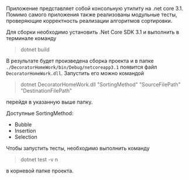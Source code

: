 Приложение представляет собой консольную утилиту на .net core 3.1. Помимо самого приложения также реализованы модульные тесты, проверяющие корректность реализации алгоритмов сортировки.

Для сборки необходимо установить .Net Core SDK 3.1 и выполнить в терминале команду
> dotnet build

В результате будет произведена сборка проекта и в папке `./DecoratorHomeWork/bin/Debug/netcoreapp3.1` появится файл `DecoratorHomeWork.dll`. 
Запустить его можно командой
> dotnet DecoratorHomeWork.dll "SortingMethod" "SourceFilePath" "DestinationFilePath"

перейдя в указанную выше папку.

Доступные SortingMethod:
* Bubble
* Insertion
* Selection

Чтобы запустить тесты, необходимо выполнить команду
> dotnet test -v n

в корневой папке проекта.